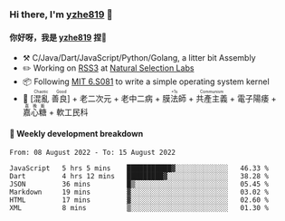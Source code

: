### Hi there, I'm [yzhe819](https://github.com/yzhe819) 👋

#### 你好呀，我是 [yzhe819](https://github.com/yzhe819) 捏👋

- :hammer_and_pick: C/Java/Dart/JavaScript/Python/Golang, a litter bit Assembly
- :pencil2: Working on [RSS3](https://github.com/NaturalSelectionLabs/RSS3) at [Natural Selection Labs](https://github.com/NaturalSelectionLabs)
- 📦 Following [MIT 6.S081](https://pdos.csail.mit.edu/6.S081/2020/) to write a simple operating system kernel
- 🔑 <ruby>[混亂 善良]<rp>（</rp><rt>Chaotic Good</rt><rp>）</rp></ruby> + 老二次元 + 老中二病 + <ruby>膜法師<rp>（</rp><rt>+1s</rt><rp>）</rp></ruby> +  <ruby>共產主義<rp>（</rp><rt>Communism</rt><rp>）</rp></ruby> + 電子陽痿 + <ruby>嘉心糖<rp>（</rp><rt>嘉晚飯</rt><rp>）</rp></ruby> + 軟工民科



#### 📝 Weekly development breakdown

<!--START_SECTION:waka-->

```text
From: 08 August 2022 - To: 15 August 2022

JavaScript   5 hrs 5 mins    ███████████▓░░░░░░░░░░░░░   46.33 %
Dart         4 hrs 12 mins   █████████▓░░░░░░░░░░░░░░░   38.28 %
JSON         36 mins         █▒░░░░░░░░░░░░░░░░░░░░░░░   05.45 %
Markdown     19 mins         ▓░░░░░░░░░░░░░░░░░░░░░░░░   03.02 %
HTML         17 mins         ▓░░░░░░░░░░░░░░░░░░░░░░░░   02.60 %
XML          8 mins          ▒░░░░░░░░░░░░░░░░░░░░░░░░   01.30 %
```

<!--END_SECTION:waka-->



